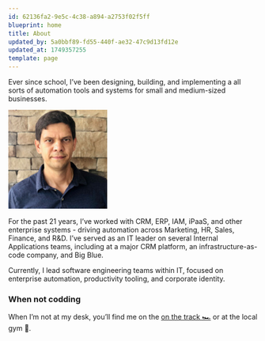 ```yaml
---
id: 62136fa2-9e5c-4c38-a894-a2753f02f5ff
blueprint: home
title: About
updated_by: 5a0bbf89-fd55-440f-ae32-47c9d13fd12e
updated_at: 1749357255
template: page
---
```

Ever since school, I’ve been designing, building, and implementing a all sorts of automation tools and systems for small and medium-sized businesses.

![Mikhail Kozlov](/assets/content/mikhailkozlov.jpeg)

For the past 21 years, I’ve worked with CRM, ERP, IAM, iPaaS, and other enterprise systems - driving automation across Marketing, HR, Sales, Finance, and R&D. I’ve served as an IT leader on several Internal Applications teams, including at a major CRM platform, an infrastructure-as-code company, and Big Blue.

Currently, I lead software engineering teams within IT, focused on enterprise automation, productivity tooling, and corporate identity.

### When not codding

When I’m not at my desk, you’ll find me on the [on the track 🏎](http://goo.gl/sdt8TQ) or at the local gym 💪.